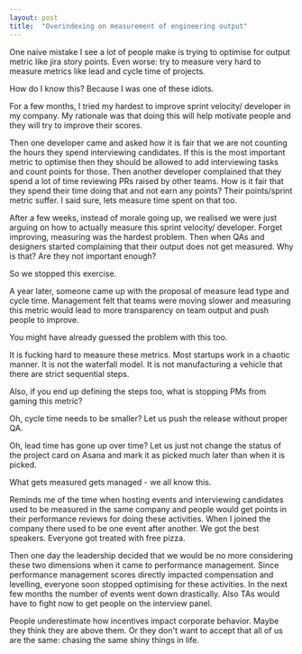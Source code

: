 ```yaml
---
layout: post
title:  "Overindexing on measurement of engineering output"
---
```


One naive mistake I see a lot of people make is trying to optimise for output metric like jira story points. Even worse: try to measure very hard to measure metrics like lead and cycle time of projects.

How do I know this? Because I was one of these idiots.

For a few months, I tried my hardest to improve sprint velocity/ developer in my company. My rationale was that doing this will help motivate people and they will try to improve their scores.

Then one developer came and asked how it is fair that we are not counting the hours they spend interviewing candidates. If this is the most important metric to optimise then they should be allowed to add interviewing tasks and count points for those. Then another developer complained that they spend a lot of time reviewing PRs raised by other teams. How is it fair that they spend their time doing that and not earn any points? Their points/sprint metric suffer. I said sure, lets measure time spent on that too.

After a few weeks, instead of morale going up, we realised we were just arguing on how to actually measure this sprint velocity/ developer. Forget improving, measuring was the hardest problem. Then when QAs and designers started complaining that their output does not get measured. Why is that? Are they not important enough?

So we stopped this exercise.

A year later, someone came up with the proposal of measure lead type and cycle time. Management felt that teams were moving slower and measuring this metric would lead to more transparency on team output and push people to improve.

You might have already guessed the problem with this too.

It is fucking hard to measure these metrics. Most startups work in a chaotic manner. It is not the waterfall model. It is not manufacturing a vehicle that there are strict sequential steps.

Also, if you end up defining the steps too, what is stopping PMs from gaming this metric?

Oh, cycle time needs to be smaller? Let us push the release without proper QA.

Oh, lead time has gone up over time? Let us just not change the status of the project card on Asana and mark it as picked much later than when it is picked.

What gets measured gets managed - we all know this.

Reminds me of the time when hosting events and interviewing candidates used to be measured in the same company and people would get points in their performance reviews for doing these activities. When I joined the company there used to be one event after another. We got the best speakers. Everyone got treated with free pizza.

Then one day the leadership decided that we would be no more considering these two dimensions when it came to performance management. Since performance management scores directly impacted compensation and levelling, everyone soon stopped optimising for these activities. In the next few months the number of events went down drastically. Also TAs would have to fight now to get people on the interview panel.

People underestimate how incentives impact corporate behavior. Maybe they think they are above them. Or they don't want to accept that all of us are the same: chasing the same shiny things in life.
